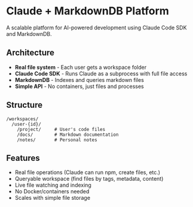 # Claude + MarkdownDB Platform

A scalable platform for AI-powered development using Claude Code SDK and MarkdownDB.

## Architecture

- **Real file system** - Each user gets a workspace folder
- **Claude Code SDK** - Runs Claude as a subprocess with full file access
- **MarkdownDB** - Indexes and queries markdown files
- **Simple API** - No containers, just files and processes

## Structure

```
/workspaces/
  /user-{id}/
    /project/     # User's code files
    /docs/        # Markdown documentation
    /notes/       # Personal notes
```

## Features

- Real file operations (Claude can run npm, create files, etc.)
- Queryable workspace (find files by tags, metadata, content)
- Live file watching and indexing
- No Docker/containers needed
- Scales with simple file storage